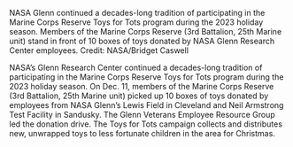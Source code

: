 NASA Glenn continued a decades-long tradition of participating in the Marine Corps Reserve Toys for Tots program during the 2023 holiday season. 
 Members of the Marine Corps Reserve (3rd Battalion, 25th Marine unit) stand in front of 10 boxes of toys donated by NASA Glenn Research Center employees. Credit: NASA/Bridget Caswell

NASA’s Glenn Research Center continued a decades-long tradition of participating in the Marine Corps Reserve Toys for Tots program during the 2023 holiday season. On Dec. 11, members of the Marine Corps Reserve (3rd Battalion, 25th Marine unit) picked up 10 boxes of toys donated by employees from NASA Glenn’s Lewis Field in Cleveland and Neil Armstrong Test Facility in Sandusky. The Glenn Veterans Employee Resource Group led the donation drive. The Toys for Tots campaign collects and distributes new, unwrapped toys to less fortunate children in the area for Christmas.